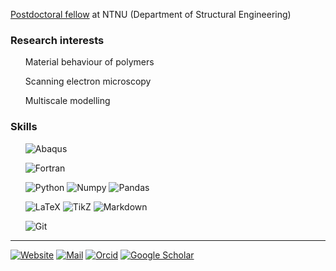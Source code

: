 [Postdoctoral fellow](https://www.ntnu.no/ansatte/jonas.hund) at NTNU (Department of Structural Engineering)

### Research interests

<ul>
    Material behaviour of polymers
</ul>
<ul>
    Scanning electron microscopy
</ul>
<ul>
    Multiscale modelling
</ul>

### Skills
<p>
<ul>
    <img alt="Abaqus" src="https://img.shields.io/badge/-Abaqus-005386?&amp;logo=dassaultSystemes&amp;logoColor=fff" />
</ul>
<ul>
    <img alt="Fortran" src="https://img.shields.io/badge/-Fortran-734F96?&amp;logo=fortran&amp;logoColor=fff" />
</ul>
<ul>
    <img alt="Python" src="https://img.shields.io/badge/-Python-4B8BBE?&amp;logo=Python&amp;logoColor=fff" />
    <img alt="Numpy" src="https://img.shields.io/badge/-Numpy-013243?&amp;logo=NumPy" />
    <img alt="Pandas" src="https://img.shields.io/badge/-Pandas-150458?&amp;logo=pandas" />
</ul>
<ul>
    <img alt="LaTeX" src="https://img.shields.io/badge/-LaTeX-008080?&amp;logo=LaTeX&amp;?style=plastic" />
    <img alt="TikZ" src="https://img.shields.io/badge/-TikZ-000000?&amp;?style=plastic" />
    <img alt="Markdown" src="https://img.shields.io/badge/-Markdown-000000?&amp;logo=Markdown" />
</ul>
<ul>
    <img alt="Git" src="https://img.shields.io/badge/-Git-F05032?&amp;logo=Git&amp;logoColor=fff" />
</ul>
</p>

* * *

[![Website](https://img.shields.io/badge/Website-ntnu.no/ansatte/jonas.hund-00509e)](https://www.ntnu.no/ansatte/jonas.hund)
[![Mail](https://img.shields.io/badge/Mail-jonas.hund@ntnu.no-0078D4?&logo=microsoftoutlook&logoColor=fff)](mailto:jonas.hund@ntnu.no)
[![Orcid](https://img.shields.io/badge/ORCID-0000--0003--2140--4285-A6CE39?&logo=orcid&logoColor=fff)](https://orcid.org/0000-0003-2140-4285)
[![Google Scholar](https://img.shields.io/badge/Google_Scholar-Jonas_Hund-4285F4?&logo=googlescholar&logoColor=fff)](https://scholar.google.com/citations?user=L9oEAc8AAAAJ&hl=en)

<!---
<p>
  <a href="mailto:jonas.hund@ntnu.no">
    <img alt="email" src="https://img.shields.io/badge/Email-jonas.hund@ntnu.no-00509e?style=for-the-badge" />
  </a>
</p>
---!>
